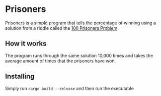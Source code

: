 # Prisoners
Prisoners is a simple program that tells the percentage of winning using a solution from a riddle called the [100 Prisoners Problem](https://en.wikipedia.org/wiki/100_prisoners_problem).

## How it works
The program runs through the same solution 10,000 times and takes the average amount of times that the prisoners have won.

## Installing
Simply run `cargo build --release` and then run the executable